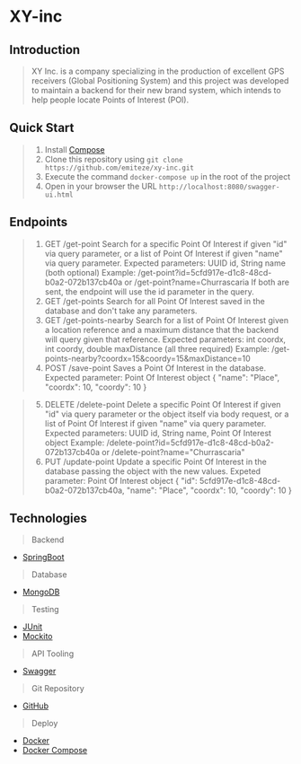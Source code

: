 # XY-inc

## Introduction

> XY Inc. is a company specializing in the production of excellent GPS receivers (Global Positioning System) and this project was developed to maintain a backend for their new brand system, which intends to help people locate Points of Interest (POI).

## Quick Start

> 1. Install [Compose](http://gradle.org/gradle-download/)
> 2. Clone this repository using ` git clone https://github.com/emiteze/xy-inc.git `
> 3. Execute the command ` docker-compose up ` in the root of the project
> 4. Open in your browser the URL ` http://localhost:8080/swagger-ui.html `

## Endpoints

> 1. GET /get-point
Search for a specific Point Of Interest if given "id" via query parameter, or a list of Point Of Interest if given "name" via query parameter.
Expected parameters:
UUID id, String name (both optional)
Example: /get-point?id=5cfd917e-d1c8-48cd-b0a2-072b137cb40a or /get-point?name=Churrascaria
If both are sent, the endpoint will use the id parameter in the query.
> 2. GET /get-points
Search for all Point Of Interest saved in the database and don't take any parameters.
> 3. GET /get-points-nearby
Search for a list of Point Of Interest given a location reference and a maximum distance that the backend will query given that reference.
Expected parameters:
int coordx, int coordy, double maxDistance (all three required)
Example: /get-points-nearby?coordx=15&coordy=15&maxDistance=10
> 4. POST /save-point
Saves a Point Of Interest in the database.
Expected parameter:
Point Of Interest object
{
    "name": "Place",
    "coordx": 10,
    "coordy": 10
}

> 5. DELETE /delete-point
Delete a specific Point Of Interest if given "id" via query parameter or the object itself via body request, or a list of Point Of Interest if given "name" via query parameter.
Expected parameters:
UUID id, String name, Point Of Interest object
Example: /delete-point?id=5cfd917e-d1c8-48cd-b0a2-072b137cb40a or /delete-point?name="Churrascaria"
> 6. PUT /update-point
Update a specific Point Of Interest in the database passing the object with the new values.
Expeted parameter:
Point Of Interest object
{
    "id": 5cfd917e-d1c8-48cd-b0a2-072b137cb40a,
    "name": "Place",
    "coordx": 10,
    "coordy": 10
}

## Technologies

> Backend
* [SpringBoot](http://projects.spring.io/spring-boot/)

>Database
* [MongoDB](https://www.mongodb.org/)

>Testing
* [JUnit](http://junit.org/)
* [Mockito](http://mockito.org/)

> API Tooling
* [Swagger](https://swagger.io/)

> Git Repository
* [GitHub](https://github.com/)

> Deploy
* [Docker](http://www.docker.com/)
* [Docker Compose](http://www.docker.com/products/docker-compose)